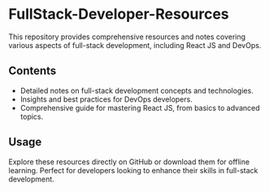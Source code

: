 # FullStack-Developer-Resources

This repository provides comprehensive resources and notes covering various aspects of full-stack development, including React JS and DevOps.

## Contents
- Detailed notes on full-stack development concepts and technologies.
- Insights and best practices for DevOps developers.
- Comprehensive guide for mastering React JS, from basics to advanced topics.

## Usage
Explore these resources directly on GitHub or download them for offline learning. Perfect for developers looking to enhance their skills in full-stack development.
